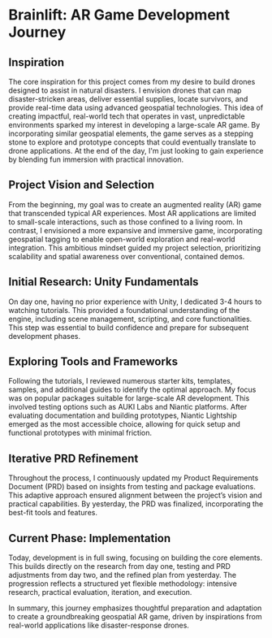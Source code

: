# Brainlift: AR Game Development Journey

## Inspiration

The core inspiration for this project comes from my desire to build drones designed to assist in natural disasters. I envision drones that can map disaster-stricken areas, deliver essential supplies, locate survivors, and provide real-time data using advanced geospatial technologies. This idea of creating impactful, real-world tech that operates in vast, unpredictable environments sparked my interest in developing a large-scale AR game. By incorporating similar geospatial elements, the game serves as a stepping stone to explore and prototype concepts that could eventually translate to drone applications. At the end of the day, I'm just looking to gain experience by blending fun immersion with practical innovation.

## Project Vision and Selection

From the beginning, my goal was to create an augmented reality (AR) game that transcended typical AR experiences. Most AR applications are limited to small-scale interactions, such as those confined to a living room. In contrast, I envisioned a more expansive and immersive game, incorporating geospatial tagging to enable open-world exploration and real-world integration. This ambitious mindset guided my project selection, prioritizing scalability and spatial awareness over conventional, contained demos.

## Initial Research: Unity Fundamentals

On day one, having no prior experience with Unity, I dedicated 3-4 hours to watching tutorials. This provided a foundational understanding of the engine, including scene management, scripting, and core functionalities. This step was essential to build confidence and prepare for subsequent development phases.

## Exploring Tools and Frameworks

Following the tutorials, I reviewed numerous starter kits, templates, samples, and additional guides to identify the optimal approach. My focus was on popular packages suitable for large-scale AR development. This involved testing options such as AUKI Labs and Niantic platforms. After evaluating documentation and building prototypes, Niantic Lightship emerged as the most accessible choice, allowing for quick setup and functional prototypes with minimal friction.

## Iterative PRD Refinement

Throughout the process, I continuously updated my Product Requirements Document (PRD) based on insights from testing and package evaluations. This adaptive approach ensured alignment between the project’s vision and practical capabilities. By yesterday, the PRD was finalized, incorporating the best-fit tools and features.

## Current Phase: Implementation

Today, development is in full swing, focusing on building the core elements. This builds directly on the research from day one, testing and PRD adjustments from day two, and the refined plan from yesterday. The progression reflects a structured yet flexible methodology: intensive research, practical evaluation, iteration, and execution.

In summary, this journey emphasizes thoughtful preparation and adaptation to create a groundbreaking geospatial AR game, driven by inspirations from real-world applications like disaster-response drones.